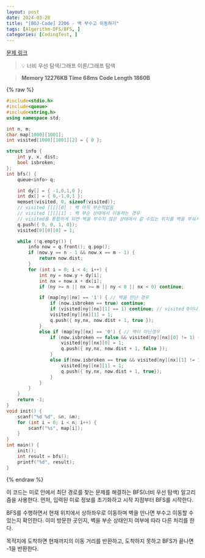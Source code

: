 ```yaml
---
layout: post
date: 2024-03-28
title: "[BOJ-Code] 2206 - 벽 부수고 이동하기"
tags: [Algorithm-DFS/BFS, ]
categories: [CodingTest, ]
---
```



[문제 링크](https://www.acmicpc.net/problem/2206)


> 💡 너비 우선 탐색/그래프 이론/그래프 탐색


> **Memory   12276KB                                  Time   68ms                               Code Length   1860B**



{% raw %}
```c++
#include<stdio.h>
#include<queue>
#include<string.h>
using namespace std;

int n, m;
char map[1000][1001];
int visited[1000][1001][2] = { 0 };

struct info {
	int y, x, dist;
	bool isbroken;
};
int bfs() {
	queue<info> q;

	int dy[] = { -1,0,1,0 };
	int dx[] = { 0,-1,0,1 };
	memset(visited, 0, sizeof(visited));
	// visited [][][0] : 벽 아직 부순적없음
	// visited [][][1] : 벽 부순 상태에서 이동하는 경우
	// visited를 통합하게 되면 벽을 부수지 않은 상태에서 갈 수있는 위치를 벽을 부숴서 정작 필요한 경우에 못 부시는 케이스가 큐에 담김. 부순 후 이동한 케이스를 분리함.
	q.push({ 0, 0, 1, 0});
	visited[0][0][0] = 1;

	while (!q.empty()) {
		info now = q.front(); q.pop();
		if (now.y == n - 1 && now.x == m - 1) {
			return now.dist;
		}
		for (int i = 0; i < 4; i++) {
			int ny = now.y + dy[i];
			int nx = now.x + dx[i];
			if (ny >= n || nx >= m || ny < 0 || nx < 0) continue;

			if (map[ny][nx] == '1') { // 벽을 만난 경우
				if (now.isbroken == true) continue;
				if (visited[ny][nx][1] == 1) continue; // visited 0이나 1이나 상관없음.
				visited[ny][nx][1] = 1;
				q.push({ ny,nx, now.dist + 1, true });
			}
			else if (map[ny][nx] == '0') { // 벽이 아닌경우
				if (now.isbroken == false && visited[ny][nx][0] != 1) { // 벽을 부순적 없고 방문한 적도 없다면
					visited[ny][nx][0] = 1;
					q.push({ ny,nx, now.dist + 1, false });
				}
				else if(now.isbroken == true && visited[ny][nx][1] != 1) { // 벽을 부순상태에서 방문한 적이 없다면
					visited[ny][nx][1] = 1;
					q.push({ ny,nx, now.dist + 1, true});
				}
			}
		}
	}
	return -1;
}
void init() {
	scanf("%d %d", &n, &m);
	for (int i = 0; i < n; i++) {
		scanf("%s", map[i]);
	}
}
int main() {
	init();
	int result = bfs();
	printf("%d", result);
}
```
{% endraw %}



이 코드는 미로 안에서 최단 경로를 찾는 문제를 해결하는 BFS(너비 우선 탐색) 알고리즘을 사용한다. 먼저, 입력된 미로 정보를 초기화하고 시작 지점부터 BFS를 시작한다.

BFS를 수행하면서 현재 위치에서 상하좌우로 이동하며 벽을 만나면 부수고 이동할 수 있는지 확인한다. 이미 방문한 곳인지, 벽을 부순 상태인지 여부에 따라 다른 처리를 한다.

목적지에 도착하면 현재까지의 이동 거리를 반환하고, 도착하지 못하고 BFS가 끝나면 -1을 반환한다.

